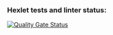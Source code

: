 ### Hexlet tests and linter status:
[![Quality Gate Status](https://sonarcloud.io/api/project_badges/measure?project=Ler44ikk92_java-project-71&metric=alert_status)](https://sonarcloud.io/summary/new_code?id=Ler44ikk92_java-project-71)